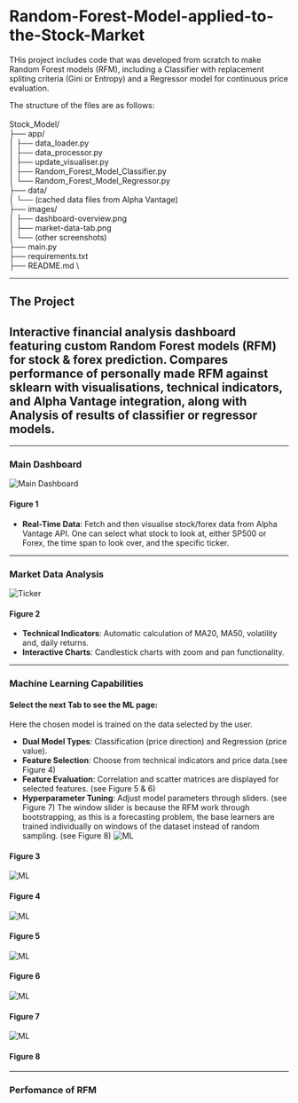 # Random-Forest-Model-applied-to-the-Stock-Market

THis project includes code that was developed from scratch to make Random Forest models (RFM), including a Classifier with replacement spliting criteria (Gini or Entropy) and a Regressor model for continuous price evaluation. 

The structure of the files are as follows: \
\
Stock_Model/ \
├── app/ \
│   ├── data_loader.py \
│   ├── data_processor.py \
│   ├── update_visualiser.py \
│   ├── Random_Forest_Model_Classifier.py \
│   └── Random_Forest_Model_Regressor.py \
├── data/ \
│   └── (cached data files from Alpha Vantage) \
├── images/ \
│   ├── dashboard-overview.png \
│   ├── market-data-tab.png \
│   └── (other screenshots) \
├── main.py \
├── requirements.txt \
├── README.md \

---
## The Project
Interactive financial analysis dashboard featuring custom Random Forest models (RFM) for stock &amp; forex prediction. Compares performance of personally made RFM against sklearn with visualisations, technical indicators, and Alpha Vantage integration, along with Analysis of results of classifier or regressor models.
---

---
### Main Dashboard
![Main Dashboard](Stock_model/images/Front_Page.PNG)
#### Figure 1
* __Real-Time Data__: Fetch and then visualise stock/forex data from Alpha Vantage API.
One can select what stock to look at, either SP500 or Forex, the time span to look over, and the specific ticker.
---
### Market Data Analysis
![Ticker](Stock_model/images/Front_Page_stock.PNG)
#### Figure 2
* __Technical Indicators__: Automatic calculation of MA20, MA50, volatility and, daily returns.
* __Interactive Charts__: Candlestick charts with zoom and pan functionality.
---
### Machine Learning Capabilities
#### Select the next Tab to see the ML page:
Here the chosen model is trained on the data selected by the user.
* __Dual Model Types__: Classification (price direction) and Regression (price value).
* __Feature Selection__: Choose from technical indicators and price data.(see Figure 4)
* __Feature Evaluation__: Correlation and scatter matrices are displayed for selected features. (see Figure 5 & 6)
* __Hyperparameter Tuning__: Adjust model parameters through sliders. (see Figure 7)
The window slider is because the RFM work through bootstrapping, as this is a forecasting problem, the base learners are trained individually on windows of the dataset instead of random sampling. (see Figure 8)
![ML](Stock_model/images/ML_Model_Page.PNG)
#### Figure 3
![ML](Stock_model/images/ML_Model_Page_Features.PNG)
#### Figure 4
![ML](Stock_model/images/ML_Model_Page_Correlation_Matrix.PNG)
#### Figure 5
![ML](Stock_model/images/ML_Model_Page_Scatter_Matrix.PNG)
#### Figure 6
![ML](Stock_model/images/ML_Model_Page_Training.PNG)
#### Figure 7
![ML](Stock_model/images/ML_Model_Page_Bootstrapping.PNG)
#### Figure 8
---
### Perfomance of RFM
